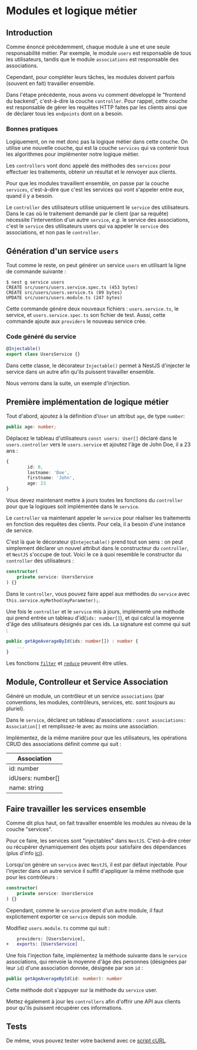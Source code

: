 # Modules et logique métier

## Introduction

Comme énoncé précédemment, chaque module à une et une seule responsabilité métier.
Par exemple, le module `users` est responsable de tous les utilisateurs, tandis que le module `associations` est 
responsable des associations.

Cependant, pour compléter leurs tâches, les modules doivent parfois (souvent en fait) travailler ensemble.

Dans l'étape précédente, nous avons vu comment développé le "frontend du backend", c'est-à-dire la couche `controller`.
Pour rappel, cette couche est responsable de gérer les requêtes HTTP faites par les clients ainsi que de déclarer tous 
les `endpoints` dont on a besoin.

### Bonnes pratiques

Logiquement, on ne met donc pas la logique métier dans cette couche. On utilise une nouvelle couche, qui est la couche 
`services` qui va contenir tous les algorithmes pour implémenter notre logique métier.

Les `controllers` vont donc appelé des méthodes des `services` pour effectuer les traitements, obtenir un résultat et le
renvoyer aux clients.

Pour que les modules travaillent ensemble, on passe par la couche `services`, c'est-à-dire que c'est les services qui 
vont s'appeler entre eux, quand il y a besoin.

Le `controller` des utilisateurs utilise uniquement le `service` des utilisateurs. Dans le cas où le traitement demandé 
par le client (par sa requête) nécessite l'intervention d'un autre `service`, _e.g._ le service des associations, c'est 
le `service` des utilisateurs users qui va appeler le `service` des associations, et non pas le `controller`.

## Génération d'un service `users`

Tout comme le reste, on peut générer un service `users` en utilisant la ligne de commande suivante :

```shell
$ nest g service users
CREATE src/users/users.service.spec.ts (453 bytes)
CREATE src/users/users.service.ts (89 bytes)
UPDATE src/users/users.module.ts (247 bytes)
```

Cette commande génére deux nouveaux fichiers : `users.service.ts`, le service, et `users.service.spec.ts` son fichier de
test.  Aussi, cette commande ajoute aux `providers` le nouveau service crée.

### Code généré du service

```typescript
@Injectable()
export class UsersService {}
```

Dans cette classe, le décorateur `Injectable()` permet à NestJS d'injecter le service dans un autre afin qu'ils puissent
travailler ensemble.

Nous verrons dans la suite, un exemple d'injection.

## Première implémentation de logique métier

Tout d'abord, ajoutez à la définition d'`User` un attribut `age`, de type `number`: 

```typescript
public age: number;
```

Déplacez le tableau d'utilisateurs `const users: User[]` déclaré dans le `users.controller` vers le `users.service` et 
ajoutez l'âge de John Doe, il a 23 ans :

```typescript
{
        id: 0,
        lastname: 'Doe',
        firstname: 'John',
        age: 23
}
```

Vous devez maintenant mettre à jours toutes les fonctions du `controller` pour que la logiques soit implémentée dans le `service`.

Le `controller` va maintenant appeler le `service` pour réaliser les traitements en fonction des requêtes des clients. Pour cela, il a besoin d'une instance de service.

C'est là que le décorateur `@Intejectable()` prend tout son sens : on peut simplement déclarer un nouvel attribut dans le constructeur du `controller`, et `NestJS` s'occupe de tout. Voici le ce à quoi resemble le constructor du  `controller` des utilisateurs :

```typescript
constructor(
    private service: UsersService
) {}
```

Dans le `controller`, vous pouvez faire appel aux méthodes du `service` avec `this.service.myMethod(myParameter);`.

Une fois le `controller` et le `service` mis à jours, implémenté une méthode qui prend entrée un tableau 
d'id(`ids: number[]`), et qui calcul la moyenne d'âge des utilisateurs désignés par ces ids. La signature est comme qui 
suit :

```typescript
public getAgeAverageById(ids: number[]) : number {
    ...
}
```

Les fonctions [`filter`](https://www.tutorialspoint.com/typescript/typescript_array_filter.htm) et 
[`reduce`](https://www.tutorialspoint.com/typescript/typescript_array_reduce.htm) peuvent être utiles.

## Module, Controlleur et Service Association

Généré un module, un contrôleur et un service `associations` (par conventions, les modules, contrôleurs, services, etc. 
sont toujours au pluriel).

Dans le `service`, déclarez un tableau d'associations : `const associations: Association[]` et remplissez-le avec au 
moins une association.

Implémentez, de la même manière pour que les utilisateurs, les opérations CRUD des associations définit comme qui suit :

| Association |
| --- |
| id: number |
| idUsers: number[] |
| name: string |

## Faire travailler les services ensemble

Comme dit plus haut, on fait travailler ensemble les modules au niveau de la couche "services".

Pour ce faire, les services sont "injectables" dans `NestJS`. C'est-à-dire créer ou récupérer dynamiquement des objets 
pour satisfaire des dépendances (plus d'info [ici](https://fr.wikipedia.org/wiki/Injection_de_d%C3%A9pendances)).

Lorsqu'on génère un `service` avec `NestJS`, il est par défaut injectable. Pour l'injecter dans un autre service il 
suffit d'appliquer la même méthode que pour les contrôleurs :

```typescript
constructor(
    private service: UsersService
) {}
```

Cependant, comme le `service` provient d'un autre module, il faut explicitement exporter ce `service` depuis son module.

Modifiez `users.module.ts` comme qui suit :

```diff
    providers: [UsersService],
+   exports: [UsersService]
```

Une fois l'injection faite, implémentez la méthode suivante dans le `service` associations, qui renvoie la moyenne d'âge
des personnes (désignées par leur `id`) d'une association donnée, désignée par son `id` :

```typescript
public getAgeAverageById(id: number): number
```

Cette méthode doit s'appuyer sur la méthode du `service` user.

Mettez également à jour les `controllers` afin d'offrir une API aux clients pour qu'ils puissent récupérer ces
informations.

## Tests

De même, vous pouvez tester votre backend avec ce [script cURL](scripts/modules_et_logiques_metiers_test.sh).